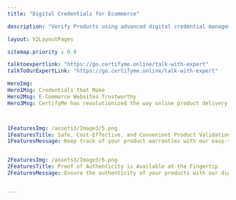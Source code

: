 ```yaml
---
title: "Digital Credentials for Ecommerce"

description: "Verify Products using advanced digital credential management software"

layout: V2LayoutPages

sitemap.priority : 0.9

talktoexpertlink: "https://go.certifyme.online/talk-with-expert"
talkToOurExpertLink: "https://go.certifyme.online/talk-with-expert"

HeroImg: 
Hero1Msg: Credentials that Make 
Hero2Msg: E-Commerce Websites Trustworthy
Hero3Msg: CertifyMe has revolutionized the way online product delivery businesses operate by offering proof of authenticity.



1FeaturesImg: /assets3/Image3/5.png
1FeaturesTitle: Safe, Cost-Effective, and Convenient Product Validation Report Issuing
1FeaturesMessage: Keep track of your product warranties with our easy-to-use digital credential management software. Simply create your warranty cards with our secure platform and access & manage them anytime, anywhere. Say goodbye to lost or misplaced paper documents and hello to streamlined digital documentation for your e-commerce business.


2FeaturesImg: /assets3/Image3/6.png
2FeaturesTitle: Proof of Authenticity is Available at the Fingertip
2FeaturesMessage: Ensure the authenticity of your products with our digital credential management software. Easily upload and store authentic documents, such as model number, date of production, and other relevant information on our secure platform. No more lost paper documents. Whether you are reselling products or selling spare parts, proving product legitimacy has been simplified. Offer a unique ID or link by scanning the QR/BARcodes on the credential and boost customer trust in your e-commerce business. A <a href="https://go.certifyme.online/request-demo">demo</a> might offer elevated product insights.


---
```

